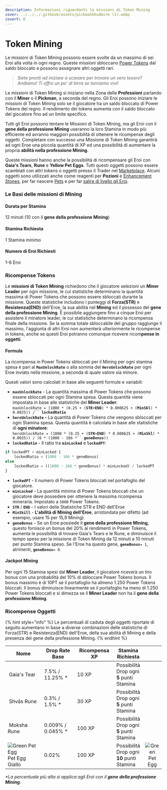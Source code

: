 ```yaml
---
description: Informazioni riguardanti le missioni di Token Mining
cover: ../../../.gitbook/assets/pickmankhudmire (1).webp
coverY: 0
---
```


# Token Mining

Le missioni di Token Mining possono essere svolte da un massimo di sei Eroi alla volta in ogni regno. Queste missioni sbloccano [Power Tokens](../../../come-funziona-defi-kingdoms/i-token-del-potere/#power-tokens) dal saldo bloccato e possono assegnare altri oggetti rari.

> _Siete pronti ad iniziare a scavare per trovare un vero tesoro? Andiamo! Ti offro un po' di birra se torniamo vivi!_

Le missioni di Token Mining si iniziano nella Zona delle **Professioni** parlando con il **Miner** o il **Pickman**, a seconda del regno. Gli Eroi possono iniziare le missioni di Token Mining solo se il giocatore ha un saldo bloccato di Power Tokens del regno. Il rendimento dei tokens aumenta con il saldo bloccato del giocatore fino ad un limite specifico.

Tutti gli Eroi possono tentare le Missioni di Token Mining, ma gli Eroi con il **gene della professione Mining** useranno la loro Stamina in modo più efficiente ed avranno maggiori possibilità di ottenere le ricompense degli oggetti. Completare con successo una Missione di Token Mining garantirà ad ogni Eroe una piccola quantità di XP ed una possibilità di aumentare la propria **abilità nella professione Mining**.

Queste missioni hanno anche la possibilità di ricompensare gli Eroi con **Gaia's Tears**, **Rune** e **Yellow Pet Eggs**. Tutti questi oggetti possono essere scambiati con altri tokens o oggetti presso il Trader nel [Marketplace](../../../gameplay/zone-di-gioco/marketplace.md). Alcuni oggetti sono utilizzati anche come reagenti per **Pozioni** e [Enhancement Stones](../../../gameplay/oggetti/enhancement-stones.md), per far nascere [Pets](../heroes/pets.md) e per far [salire di livello gli Eroi](../heroes/leveling.md).

### Le Basi delle missioni di Mining

#### Durata per Stamina

12 minuti (10 con il **gene della professione Mining**)

#### Stamina Richiesta

1 Stamina minimo

#### Numero di Eroi Richiesti

1-6 Eroi

### Ricompense Tokens

Le **missioni di Token Mining** richiedono che il giocatore selezioni un **Miner Leader** per ogni missione, le cui statistiche determinano la quantità massima di Power Tokens che possono essere sbloccati durante la missione. Queste statistiche includono i punteggi di **Forza(STR)** e **Resistenza(END)** dell'Eroe, la sua abilità nel **Mining** ed il possesso del **gene della professione Mining**. È possibile aggiungere fino a cinque Eroi per assistere il minatore leader, le cui statistiche determinano la ricompensa finale della missione. Se la somma totale sbloccabile del gruppo raggiunge il massimo, l'aggiunta di altri Eroi non aumenterà ulteriormente le ricompense in tokens, anche se questi Eroi potranno comunque ricevere ricom**pense in oggetti**.

#### Formula

La ricompensa in Power Tokens sbloccati per il Mining per ogni stamina spesa è pari al **`MaxUnlockRate`** o alla somma del **`HeroUnlockRate`** per ogni Eroe inviato nella missione, a seconda di quale valore sia minore.

Questi valori sono calcolati in base alle seguenti formule e variabili:

* **`maxUnlockRate`** - La quantità massima di Power Tokens che possono essere sbloccati per ogni Stamina spesa. Questa quantità viene impostata in base alle statistiche del **Miner Leader**:\
  `maxUnlockRate = (1000 * (0.25 + (`**`STR`**`+`**`END`**`) * 0.000625 + (`**`MinSkl`**`) * 0.0025)) /`` `**`lockedRatio`**
* **`heroUnlockRate` -** La quantità di Power Tokens che vengono sbloccati per ogni Stamina spesa. Questa quantità è calcolata in base alle statistiche di **ogni minatore**:\
  `heroUnlockRate = (1000 * (0.25 + (`**`STR`**`+`**`END`**`) * 0.000625 + (`**`MinSkl`**`) * 0.0025)) / (6 * (1000 - 166 *`` `**`geneBonus`**`))`
* **`lockedRatio`** - Il ratio tra **`minLocked`** e **`lockedPT`**:

```javascript
if lockedPT > minLocked {
    lockedRatio = (1000 - 166 * geneBonus)
else
    lockedRatio = ((1000 - 166 * geneBonus) * minLocked) / lockedPT
}
```

* **`lockedPT`** - Il numero di Power Tokens bloccati nel portafoglio del giocatore.
* **`minLocked`** - La quantità minima di Power Tokens bloccati che un giocatore deve possedere per ottenere la massima ricompensa mineraria. Impostato a `5000` Power Tokens.
* **`STR`** / **`END`** - I valori delle Statistiche STR e END dell'Eroe
* **`MinSkill`** - **L'abilità di Mining dell'Eroe**, arrotondata per difetto (ad esempio, usare 15 per 15,9 Mining).
* **`geneBonus`** - Se un Eroe possiede il **gene della professione Mining**, questo fornisce un bonus del 20% ai rendimenti in Power Tokens, aumenta le possibilità di trovare Gaia's Tears e le Rune, e diminuisce il tempo speso per la missione di Token Mining da 12 minuti a 10 minuti per punto Stamina speso. Se l'Eroe ha questo gene, **`geneBonus`**`= 1`, atrimenti, **`geneBonus`**`= 0`.

#### Jackpot Mining

Per ogni 15 Stamina spesi dal **Miner Leader**, il giocatore riceverà un tiro bonus con una probabilità del 10% di sbloccare Power Tokens bonus. Il bonus massimo è di 10PT se il portafoglio ha almeno 1.250 Power Tokens bloccati. Il bonus diminuisce linearmente se il portafoglio ha meno di 1.250 Power Tokens bloccati e si dimezza se il **Miner Leader** non ha il **gene della professione Mining**.

### Ricompense Oggetti

{% hint style="info" %}
Le percentuali di caduta degli oggetti riportate di seguito aumentano in base a diverse combinazioni delle statistiche di Forza(STR) e Resistenza(END) dell'Eroe, della sua abilità di Mining e della presenza del gene della professione Mining.
{% endhint %}

<table><thead><tr><th width="224.69851729818782">Nome</th><th width="175">Drop Rate Base</th><th width="153">Ricompensa XP</th><th>Stamina Richiesta</th><th data-hidden align="center"> </th></tr></thead><tbody><tr><td><img src="https://defi-kingdoms.b-cdn.net/art-assets/items/gaias-tear.png" alt="" data-size="original"> Gaia's Tear</td><td>7.5% / 11.25% *</td><td>10 XP</td><td>Possibilità Drop ogni <strong>5</strong> punti Stamina</td><td align="center"></td></tr><tr><td><img src="https://defi-kingdoms.b-cdn.net/art-assets/items/shvas-rune.gif" alt=""> Shvās Rune</td><td>0.3% / 1.5% *</td><td>30 XP</td><td>Possibilità Drop ogni <strong>5</strong> punti Stamina</td><td align="center"></td></tr><tr><td><img src="https://defi-kingdoms.b-cdn.net/art-assets/items/moksha-rune.gif" alt=""> Moksha Rune</td><td>0.009% / 0.045% *</td><td>100 XP</td><td>Possibilità Drop ogni <strong>5</strong> punti Stamina</td><td align="center"></td></tr><tr><td><img src="https://defi-kingdoms.b-cdn.net/art-assets/items/pet-egg-yellow.png" alt="Green Pet Egg"> Pet Egg Giallo</td><td>0.02%</td><td>100 XP</td><td>Possibilità Drop ogni <strong>10</strong> punti Stamina</td><td align="center"><img src="https://defi-kingdoms.b-cdn.net/art-assets/items/pet-egg-green.png" alt="Green Pet Egg"></td></tr></tbody></table>

_\*La percentuale più alta si applica agli Eroi con il **gene della professione Mining**_.





